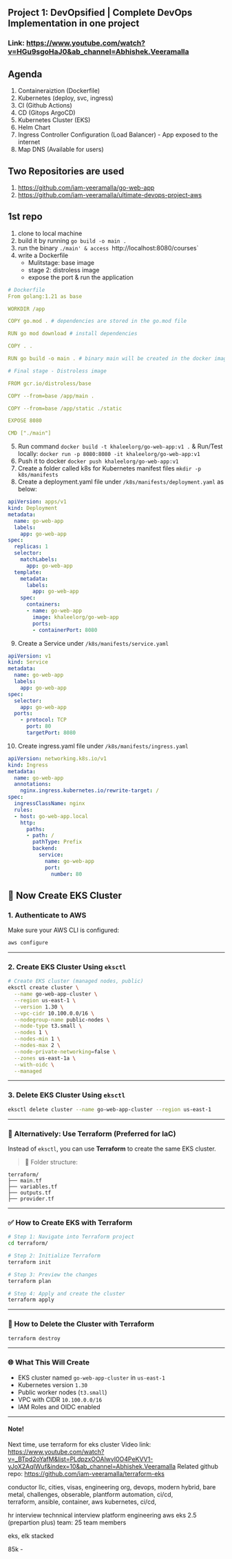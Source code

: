 ## Project 1: DevOpsified | Complete DevOps Implementation in one project
### Link: https://www.youtube.com/watch?v=HGu9sgoHaJ0&ab_channel=Abhishek.Veeramalla

## Agenda
1. Containeraiztion (Dockerfile)
2. Kubernetes (deploy, svc, ingress)
3. CI (Github Actions)
4. CD (Gitops ArgoCD)
5. Kubernetes Cluster (EKS)
6. Helm Chart
7. Ingress Controller Configuration (Load Balancer) - App exposed to the internet
8. Map DNS (Available for users)

## Two Repositories are used
1. https://github.com/iam-veeramalla/go-web-app
2. https://github.com/iam-veeramalla/ultimate-devops-project-aws 

## 1st repo
1. clone to local machine
2. build it by running `go build -o main .`
3. run the binary `./main' & access `http://localhost:8080/courses`
4. write a Dockerfile
    - Mulitstage: base image
    - stage 2: distroless image
    - expose the port & run the application
```yaml
# Dockerfile
From golang:1.21 as base 

WORKDIR /app

COPY go.mod . # dependencies are stored in the go.mod file

RUN go mod download # install dependencies

COPY . .

RUN go build -o main . # binary main will be created in the docker image

# Final stage - Distroless image

FROM gcr.io/distroless/base

COPY --from=base /app/main .

COPY --from=base /app/static ./static

EXPOSE 8080

CMD ["./main"]
```
5. Run command `docker build -t khaleelorg/go-web-app:v1 .` & Run/Test locally: `docker run -p 8080:8080 -it khaleelorg/go-web-app:v1`
6. Push it to docker `docker push khaleelorg/go-web-app:v1` 
7. Create a folder called k8s for Kubernetes manifest files `mkdir -p k8s/manifests`
8. Create a deployment.yaml file under `/k8s/manifests/deployment.yaml` as below:
```yaml
apiVersion: apps/v1
kind: Deployment
metadata:
  name: go-web-app
  labels:
    app: go-web-app
spec:
  replicas: 1
  selector:
    matchLabels:
      app: go-web-app
  template:
    metadata:
      labels:
        app: go-web-app
    spec:
      containers:
      - name: go-web-app
        image: khaleelorg/go-web-app
        ports:
        - containerPort: 8080
```
9. Create a Service under `/k8s/manifests/service.yaml`
```yaml
apiVersion: v1
kind: Service
metadata:
  name: go-web-app
  labels:
    app: go-web-app
spec:
  selector:
    app: go-web-app
  ports:
    - protocol: TCP
      port: 80
      targetPort: 8080
```
10. Create ingress.yaml file under `/k8s/manifests/ingress.yaml`
```yaml
apiVersion: networking.k8s.io/v1
kind: Ingress
metadata:
  name: go-web-app
  annotations:
    nginx.ingress.kubernetes.io/rewrite-target: /
spec:
  ingressClassName: nginx
  rules:
  - host: go-web-app.local
    http:
      paths:
      - path: /
        pathType: Prefix
        backend:
          service:
            name: go-web-app
            port:
              number: 80
```

## 🚀 Now Create EKS Cluster

### 1. Authenticate to AWS
Make sure your AWS CLI is configured:

```bash
aws configure
````

---

### 2. Create EKS Cluster Using `eksctl`

```bash
# Create EKS cluster (managed nodes, public)
eksctl create cluster \
  --name go-web-app-cluster \
  --region us-east-1 \
  --version 1.30 \
  --vpc-cidr 10.100.0.0/16 \
  --nodegroup-name public-nodes \
  --node-type t3.small \
  --nodes 1 \
  --nodes-min 1 \
  --nodes-max 2 \
  --node-private-networking=false \
  --zones us-east-1a \
  --with-oidc \
  --managed
```

---

### 3. Delete EKS Cluster Using `eksctl`

```bash
eksctl delete cluster --name go-web-app-cluster --region us-east-1
```

---

### 🧱 Alternatively: Use Terraform (Preferred for IaC)

Instead of `eksctl`, you can use **Terraform** to create the same EKS cluster.

> 📁 Folder structure:

```
terraform/
├── main.tf
├── variables.tf
├── outputs.tf
├── provider.tf
```

---

### ✅ How to Create EKS with Terraform

```bash
# Step 1: Navigate into Terraform project
cd terraform/

# Step 2: Initialize Terraform
terraform init

# Step 3: Preview the changes
terraform plan

# Step 4: Apply and create the cluster
terraform apply
```
---

### 🧼 How to Delete the Cluster with Terraform

```bash
terraform destroy
```

---

### 🌐 What This Will Create

* EKS cluster named `go-web-app-cluster` in `us-east-1`
* Kubernetes version `1.30`
* Public worker nodes (`t3.small`)
* VPC with CIDR `10.100.0.0/16`
* IAM Roles and OIDC enabled

---




























#### Note!
Next time, use terraform for eks cluster
Video link: https://www.youtube.com/watch?v=_BTpd2oYafM&list=PLdpzxOOAlwvI0O4PeKVV1-yJoX2AqIWuf&index=10&ab_channel=Abhishek.Veeramalla
Related github repo: https://github.com/iam-veeramalla/terraform-eks


conductor llc, cities, visas, engineering org, devops, modern hybrid, bare metal, challenges, obserable, plantform automation, ci/cd,  
terraform, ansible, container,
aws kubernetes, ci/cd, 

hr interview
technnical interview
platform engineering
aws eks 2.5 (prepartion plus)
team: 25 team members

eks, elk stacked

85k - 
